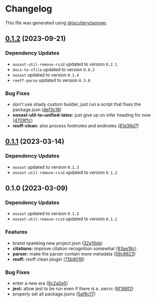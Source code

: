 # Changelog

This file was generated using [@jscutlery/semver](https://github.com/jscutlery/semver).

## [0.1.2](https://github.com/TrialAndErrorOrg/parsers/compare/reoff-clean-0.1.1...reoff-clean-0.1.2) (2023-09-21)

### Dependency Updates

- `ooxast-util-remove-rsid` updated to version `0.2.1`
- `docx-to-vfile` updated to version `0.8.2`
- `ooxast` updated to version `0.1.4`
- `reoff-parse` updated to version `0.3.0`

### Bug Fixes

- don't use shady custom builder, just run a script that fixes the package.json ([def3c18](https://github.com/TrialAndErrorOrg/parsers/commit/def3c1844ae0a0d547de2b0a01689a302b58ab61))
- **ooxast-util-to-unified-latex:** just give up on infer heading for now ([4709f1c](https://github.com/TrialAndErrorOrg/parsers/commit/4709f1cbe5fe8bb3e6fbc3ade8f5c92c8c71afb1))
- **reoff-clean:** also process footnotes and endnotes ([81d36d7](https://github.com/TrialAndErrorOrg/parsers/commit/81d36d76c081a6181078e3aa8d7533ef2f2006f9))

## [0.1.1](https://github.com/TrialAndErrorOrg/parsers/compare/reoff-clean-0.1.0...reoff-clean-0.1.1) (2023-03-14)

### Dependency Updates

- `ooxast` updated to version `0.1.3`
- `ooxast-util-remove-rsid` updated to version `0.1.2`

## 0.1.0 (2023-03-09)

### Dependency Updates

- `ooxast` updated to version `0.1.2`
- `ooxast-util-remove-rsid` updated to version `0.1.1`

### Features

- brand spanking new project.json ([32e19eb](https://github.com/TrialAndErrorOrg/parsers/commit/32e19ebf3f71c80336f637297d8f4db274d098bf))
- **citations:** improve citation recognition somewhat ([93ae18c](https://github.com/TrialAndErrorOrg/parsers/commit/93ae18c42a4bd3e2072c4fb0ffcb350d4fb9c4d2))
- **parser:** make the parser contain more metadata ([59c8623](https://github.com/TrialAndErrorOrg/parsers/commit/59c8623885f0330e9c945306e09214b5fb378d5b))
- **reoff:** reoff clean plugin ([75b9016](https://github.com/TrialAndErrorOrg/parsers/commit/75b901685f856438750e9e11ac4d62a070f73c2c))

### Bug Fixes

- enter a new era ([9c2a0e5](https://github.com/TrialAndErrorOrg/parsers/commit/9c2a0e505472c43d384f3cc78543ad90877b7c3d))
- **jest:** allow jest to be run even if there is a .swcrc ([6f188f2](https://github.com/TrialAndErrorOrg/parsers/commit/6f188f2a06922ee00d9367b29e666894e48c6c1e))
- properly set all package.jsons ([5af9c17](https://github.com/TrialAndErrorOrg/parsers/commit/5af9c177be9910511844c481ca59cfcc7bd9b0f6))
